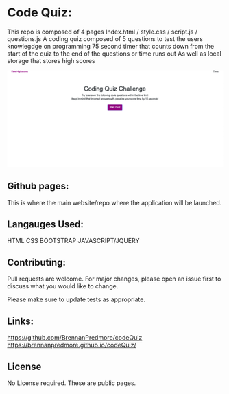 # Code Quiz:

This repo is composed of 4 pages
Index.html / style.css / script.js / questions.js
A coding quiz composed of 5 questions to test the users knowlegdge on programming 
75 second timer that counts down from the start of the quiz to the end of the questions or time runs out
As well as local storage that stores high scores

![Screenshot](assets/images/readMeScreenShot.png)

## Github pages:

This is where the main website/repo where the application will be launched.

## Langauges Used:

HTML 
CSS
BOOTSTRAP
JAVASCRIPT/JQUERY

## Contributing:
Pull requests are welcome. For major changes, please open an issue first to discuss what you would like to change.

Please make sure to update tests as appropriate.

## Links:
https://github.com/BrennanPredmore/codeQuiz
https://brennanpredmore.github.io/codeQuiz/

## License
No License required. These are public pages. 

